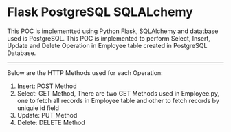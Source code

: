 # Flask PostgreSQL SQLALchemy
This POC is implementted using Python Flask, SQLAlchemy and datatbase used is PostgreSQL. This POC is implemented to perform Select, Insert, Update and Delete Operation in Employee table created in PostgreSQL Database. 
____________________________________________________________________________________________________________________________________

Below are the HTTP Methods used for each Operation:
1. Insert: POST Method
2. Select: GET Method, There are two GET Methods used in Employee.py, one to fetch all records in Employee table and other to fetch records by uniquie id field
3. Update: PUT Method
4. Delete: DELETE Method
